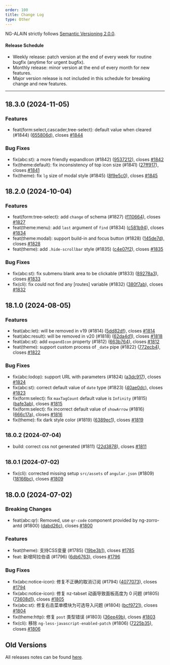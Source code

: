 ```yaml
---
order: 100
title: Change Log
type: Other
---
```


NG-ALAIN strictly follows [Semantic Versioning 2.0.0](http://semver.org/lang/zh-CN/).

#### Release Schedule

* Weekly release: patch version at the end of every week for routine bugfix (anytime for urgent bugfix).
* Monthly release: minor version at the end of every month for new features.
* Major version release is not included in this schedule for breaking change and new features.

---

## 18.3.0 (2024-11-05)

### Features

* feat(form:select,cascader,tree-select): default value when cleared (#1844) ([655806d](https://github.com/ng-alain/delon/commit/655806d)), closes [#1844](https://github.com/ng-alain/delon/issues/1844)

### Bug Fixes

* fix(abc:st): a more friendly expandIcon (#1842) ([9537212](https://github.com/ng-alain/delon/commit/9537212)), closes [#1842](https://github.com/ng-alain/delon/issues/1842)
* fix(theme:default): fix inconsistency of top icon size (#1841) ([27ff917](https://github.com/ng-alain/delon/commit/27ff917)), closes [#1841](https://github.com/ng-alain/delon/issues/1841)
* fix(theme): fix `lg` size of modal style (#1845) ([8f9e5c0](https://github.com/ng-alain/delon/commit/8f9e5c0)), closes [#1845](https://github.com/ng-alain/delon/issues/1845)


## 18.2.0 (2024-10-04)

### Features

* feat(form:tree-select): add `change` of schema (#1827) ([f110664](https://github.com/ng-alain/delon/commit/f110664)), closes [#1827](https://github.com/ng-alain/delon/issues/1827)
* feat(theme:menu): add `last` argument of `find` (#1834) ([c581b94](https://github.com/ng-alain/delon/commit/c581b94)), closes [#1834](https://github.com/ng-alain/delon/issues/1834)
* feat(theme:modal): support build-in and focus button (#1828) ([145de7d](https://github.com/ng-alain/delon/commit/145de7d)), closes [#1828](https://github.com/ng-alain/delon/issues/1828)
* feat(theme): add `.hide-scrollbar` style (#1835) ([c4e07f2](https://github.com/ng-alain/delon/commit/c4e07f2)), closes [#1835](https://github.com/ng-alain/delon/issues/1835)

### Bug Fixes

* fix(abc:st): fix submenu blank area to be clickable (#1833) ([89278a3](https://github.com/ng-alain/delon/commit/89278a3)), closes [#1833](https://github.com/ng-alain/delon/issues/1833)
* fix(cli): fix could not find any [routes] variable (#1832) ([380f7ab](https://github.com/ng-alain/delon/commit/380f7ab)), closes [#1832](https://github.com/ng-alain/delon/issues/1832)


## 18.1.0 (2024-08-05)

### Features

* feat(abc:let): will be removed in v19 (#1814) ([5dd82df](https://github.com/ng-alain/delon/commit/5dd82df)), closes [#1814](https://github.com/ng-alain/delon/issues/1814)
* feat(abc:result): will be removed in v20 (#1818) ([62da4d1](https://github.com/ng-alain/delon/commit/62da4d1)), closes [#1818](https://github.com/ng-alain/delon/issues/1818)
* feat(abc:st): add `expandIcon` property (#1812) ([663b764](https://github.com/ng-alain/delon/commit/663b764)), closes [#1812](https://github.com/ng-alain/delon/issues/1812)
* feat(theme): support custom process of `_date` pipe (#1822) ([772ecb4](https://github.com/ng-alain/delon/commit/772ecb4)), closes [#1822](https://github.com/ng-alain/delon/issues/1822)

### Bug Fixes

* fix(abc:lodop): support URL with parameters (#1824) ([a3dc917](https://github.com/ng-alain/delon/commit/a3dc917)), closes [#1824](https://github.com/ng-alain/delon/issues/1824)
* fix(abc:st): correct default value of `date` type (#1823) ([40ae0dc](https://github.com/ng-alain/delon/commit/40ae0dc)), closes [#1823](https://github.com/ng-alain/delon/issues/1823)
* fix(form:select): fix `maxTagCount` default value is `Infinity` (#1815) ([bafe3ab](https://github.com/ng-alain/delon/commit/bafe3ab)), closes [#1815](https://github.com/ng-alain/delon/issues/1815)
* fix(form:select): fix incorrect default value of `showArrow` (#1816) ([666c17a](https://github.com/ng-alain/delon/commit/666c17a)), closes [#1816](https://github.com/ng-alain/delon/issues/1816)
* fix(theme): fix dark style color (#1819) ([6389ec1](https://github.com/ng-alain/delon/commit/6389ec1)), closes [#1819](https://github.com/ng-alain/delon/issues/1819)


## <small>18.0.2 (2024-07-04)</small>

* build: correct css not generated (#1811) ([22d3878](https://github.com/ng-alain/delon/commit/22d3878)), closes [#1811](https://github.com/ng-alain/delon/issues/1811)

## <small>18.0.1 (2024-07-02)</small>

* fix(cli): corrected missing setup `src/assets` of `angular.json` (#1809) ([18166bc](https://github.com/ng-alain/delon/commit/18166bc)), closes [#1809](https://github.com/ng-alain/delon/issues/1809)


## 18.0.0 (2024-07-02)

### Breaking Changes

* feat(abc:qr): Removed, use `qr-code` component provided by ng-zorro-antd (#1800) ([dabd26c](https://github.com/ng-alain/delon/commit/dabd26c)), closes [#1800](https://github.com/ng-alain/delon/issues/1800)

### Features

* feat(theme): 支持CSS变量 (#1785) ([19be3b1](https://github.com/ng-alain/delon/commit/19be3b1)), closes [#1785](https://github.com/ng-alain/delon/issues/1785)
* feat: 新增阿拉伯语 (#1796) ([6db6763](https://github.com/ng-alain/delon/commit/6db6763)), closes [#1796](https://github.com/ng-alain/delon/issues/1796)

### Bug Fixes

* fix(abc:notice-icon): 修复不正确的取消订阅 (#1794) ([4077073](https://github.com/ng-alain/delon/commit/4077073)), closes [#1794](https://github.com/ng-alain/delon/issues/1794)
* fix(abc:notice-icon): 修复 nz-tabset 动画导致面板高度为 0 问题 (#1805) ([73608d1](https://github.com/ng-alain/delon/commit/73608d1)), closes [#1805](https://github.com/ng-alain/delon/issues/1805)
* fix(abc:st): 修复右击菜单模块为可选导入问题 (#1804) ([bcf9721](https://github.com/ng-alain/delon/commit/bcf9721)), closes [#1804](https://github.com/ng-alain/delon/issues/1804)
* fix(theme:http): 修复 `post` 类型错误 (#1803) ([36ee49b](https://github.com/ng-alain/delon/commit/36ee49b)), closes [#1803](https://github.com/ng-alain/delon/issues/1803)
* fix(cli): 移除 `ng-less-javascript-enabled-patch` (#1806) ([7225b35](https://github.com/ng-alain/delon/commit/7225b35)), closes [#1806](https://github.com/ng-alain/delon/issues/1806)


## Old Versions

All releases notes can be found [here](https://github.com/ng-alain/ng-alain/releases).

